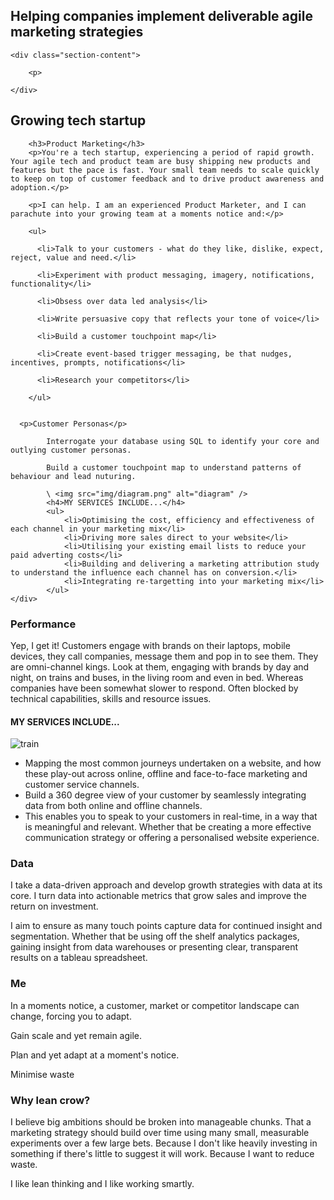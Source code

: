 <div class="hero">
    <h2>Helping companies implement deliverable agile marketing strategies</h2>
</div>

<div class="section">

    <div class="section-content">

        <p>

    </div>

</div>
<div id="product" class="section">
    <div class="section-content">
        <h2>Growing tech startup</h2>

        <h3>Product Marketing</h3>
        <p>You're a tech startup, experiencing a period of rapid growth. Your agile tech and product team are busy shipping new products and features but the pace is fast. Your small team needs to scale quickly to keep on top of customer feedback and to drive product awareness and adoption.</p>

        <p>I can help. I am an experienced Product Marketer, and I can parachute into your growing team at a moments notice and:</p>

        <ul>

          <li>Talk to your customers - what do they like, dislike, expect, reject, value and need.</li>

          <li>Experiment with product messaging, imagery, notifications, functionality</li>

          <li>Obsess over data led analysis</li>

          <li>Write persuasive copy that reflects your tone of voice</li>

          <li>Build a customer touchpoint map</li>

          <li>Create event-based trigger messaging, be that nudges, incentives, prompts, notifications</li>

          <li>Research your competitors</li>

        </ul>


      <p>Customer Personas</p>

            Interrogate your database using SQL to identify your core and outlying customer personas.

            Build a customer touchpoint map to understand patterns of behaviour and lead nuturing.

            \ <img src="img/diagram.png" alt="diagram" />
            <h4>MY SERVICES INCLUDE...</h4>
            <ul>
                <li>Optimising the cost, efficiency and effectiveness of each channel in your marketing mix</li>
                <li>Driving more sales direct to your website</li>
                <li>Utilising your existing email lists to reduce your paid adverting costs</li>
                <li>Building and delivering a marketing attribution study to understand the influence each channel has on conversion.</li>
                <li>Integrating re-targetting into your marketing mix</li>
            </ul>
    </div>
</div>
<div id="performance" class="section">
    <div class="section-content">
        <h3>Performance</h3>
        <p>Yep, I get it! Customers engage with brands on their laptops, mobile devices, they call companies, message them and pop in to see them. They are omni-channel kings. Look at them, engaging with brands by day and night, on trains and buses, in the living room and even in bed. Whereas companies have been somewhat slower to respond. Often blocked by technical capabilities, skills and resource issues.</p>
        <h4>MY SERVICES INCLUDE...</h4>
        <img src="img/train.jpg" alt="train" class="img-right" />
        <ul>
            <li>Mapping the most common journeys undertaken on a website, and how these play-out across online, offline and face-to-face marketing and customer service channels.</li>
            <li>Build a 360 degree view of your customer by seamlessly integrating data from both online and offline channels.</li>
            <li>This enables you to speak to your customers in real-time, in a way that is meaningful and relevant. Whether that be creating a more effective communication strategy or offering a personalised website experience.</li>
        </ul>
    </div>
</div>
<div id="data_driven" class="section">
    <div class="section-content">
        <h3>Data</h3>
        <p>I take a data-driven approach and develop growth strategies with data at its core. I turn data into actionable metrics that grow sales and improve the return on investment.</p>
        <p>I aim to ensure as many touch points capture data for continued insight and segmentation. Whether that be using off the shelf analytics packages, gaining insight from data warehouses or presenting clear, transparent results on a tableau spreadsheet.
        </p>
    </div>
</div>
<div id="me" class="section">
    <div class="section-content">
        <h3>Me</h3>
        <p>In a moments notice, a customer, market or competitor landscape can change, forcing you to adapt.</p>
        <p>Gain scale and yet remain agile.</p>
        <p>Plan and yet adapt at a moment's notice.</p>
        <p>Minimise waste</p>
        <h3>Why lean crow?</h3>
        <p>I believe big ambitions should be broken into manageable chunks. That a marketing strategy should build over time using many small, measurable experiments over a few large bets. Because I don't like heavily investing in something if there's little to suggest it will work. Because I want to reduce waste.</p>
         <p>I like lean thinking and I like working smartly.</p>
    </div>
</div>